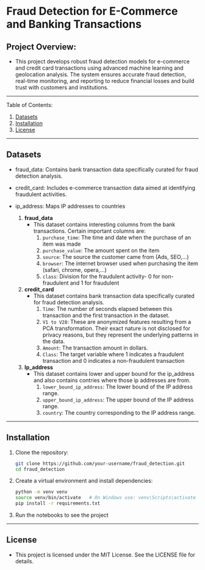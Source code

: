 # Fraud Detection for E-Commerce and Banking Transactions


## Project Overview:

- This project develops robust fraud detection models for e-commerce and credit card transactions using advanced machine learning and geolocation analysis. The system ensures accurate fraud detection, real-time monitoring, and reporting to reduce financial losses and build trust with customers and institutions.
---
Table of Contents:
1. [Datasets](#datasets)
2. [Installation](#installation)
3. [License](#license)
---

## Datasets <a name="datasets"></a>

- fraud_data: Contains bank transaction data specifically curated for fraud detection analysis.
- credit_card: Includes e-commerce transaction data aimed at identifying fraudulent activities.
- ip_address: Maps IP addresses to countries

    1. **fraud_data**
        - This dataset contains interesting columns from the bank transactions. Certain important columns are:
            1. `purchase_time`: The time and date when the purchase of an item was made
            2. `purchase_value`: The amount spent on the item
            3. `source`: The source the customer came from (Ads, SEO,...) 
            4. `browser`: The internet browser used when purchasing the item (safari, chrome, opera,...)
            5. `class`: Division for the fraudulent activity- 0 for non-fraudulent and 1 for fraudulent
    2. **credit_card**
        - This dataset contains bank transaction data specifically curated for fraud detection analysis.
            1. `Time`: The number of seconds elapsed between this transaction and the first transaction in the dataset.
            2. `V1 to V28`: These are anonymized features resulting from a PCA transformation. Their exact nature is not disclosed for privacy reasons, but they represent the underlying patterns in the data.
            3. `Amount`: The transaction amount in dollars.
            4. `Class`: The target variable where 1 indicates a fraudulent transaction and 0 indicates a non-fraudulent transaction
    3. **Ip_address**
        - This dataset contains lower and upper bound for the ip_address and also contains contries where those ip addresses are from.
            1. `lower_bound_ip_address`: The lower bound of the IP address range.
            2. `upper_bound_ip_address`: The upper bound of the IP address range.
            3. `country`: The country corresponding to the IP address range.
---
## Installation <a name="installation"></a>
1. Clone the repository:

    ```bash
    git clone https://github.com/your-username/fraud_detection.git
    cd fraud_detection
    ```

2. Create a virtual environment and install dependencies:

    ```bash
    python -m venv venv
    source venv/bin/activate   # On Windows use: venv\Scripts\activate
    pip install -r requirements.txt
    ```
3. Run the notebooks to see the project
---
## License <a name="license"></a>
- This project is licensed under the MIT License. See the LICENSE file for details.